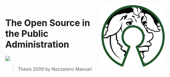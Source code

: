 <img src="/assets/500px-free_software_and_open_source_software_composite_logo.svg.png" alt="drawing" align="right" width="200"/>



# The Open Source in the Public Administration

[![](https://img.shields.io/badge/Donations-tallycoin-blue.svg)](https://tallyco.in/NazzMass/)

> Thesis 2009 by Nazzareno Massari





